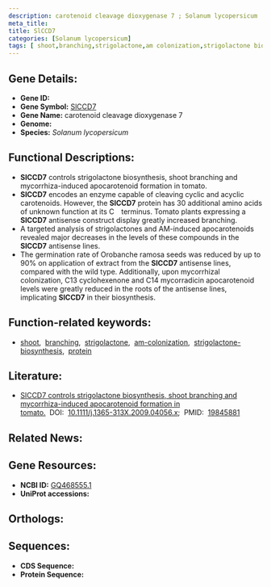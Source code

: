 ```yaml
---
description: carotenoid cleavage dioxygenase 7 ; Solanum lycopersicum
meta_title:
title: SlCCD7
categories: [Solanum lycopersicum]
tags: [ shoot,branching,strigolactone,am colonization,strigolactone biosynthesis,protein ]
---
```


## Gene Details:
- **Gene ID:** []()
- **Gene Symbol:** <u>SlCCD7</u>
- **Gene Name:** carotenoid cleavage dioxygenase 7
- **Genome:** []()
- **Species:** *Solanum lycopersicum*

## Functional Descriptions:
   - **SlCCD7** controls strigolactone biosynthesis, shoot branching and mycorrhiza-induced apocarotenoid formation in tomato.
   - **SlCCD7** encodes an enzyme capable of cleaving cyclic and acyclic carotenoids. However, the **SlCCD7** protein has 30 additional amino acids of unknown function at its C terminus. Tomato plants expressing a **SlCCD7** antisense construct display greatly increased branching. 
   - A targeted analysis of strigolactones and AM-induced apocarotenoids revealed major decreases in the levels of these compounds in the **SlCCD7** antisense lines.
   - The germination rate of Orobanche ramosa seeds was reduced by up to 90% on application of extract from the **SlCCD7** antisense lines, compared with the wild type. Additionally, upon mycorrhizal colonization, C13 cyclohexenone and C14 mycorradicin apocarotenoid levels were greatly reduced in the roots of the antisense lines, implicating **SlCCD7** in their biosynthesis.

## Function-related keywords:
   - [shoot](/tags/shoot/),&nbsp;&nbsp;[branching](/tags/branching/),&nbsp;&nbsp;[strigolactone](/tags/strigolactone/),&nbsp;&nbsp;[am-colonization](/tags/am-colonization/),&nbsp;&nbsp;[strigolactone-biosynthesis](/tags/strigolactone-biosynthesis/),&nbsp;&nbsp;[protein](/tags/protein/)

## Literature:
   - [SlCCD7 controls strigolactone biosynthesis, shoot branching and mycorrhiza-induced apocarotenoid formation in tomato.](https://doi.org/10.1111/j.1365-313X.2009.04056.x)&nbsp;&nbsp;DOI:&nbsp;&nbsp;[10.1111/j.1365-313X.2009.04056.x](https://doi.org/10.1111/j.1365-313X.2009.04056.x);&nbsp;&nbsp;PMID:&nbsp;&nbsp;[19845881](https://pubmed.ncbi.nlm.nih.gov/19845881/)

## Related News:

## Gene Resources:
- **NCBI ID:**  [GQ468555.1](https://www.ncbi.nlm.nih.gov/gene/?term=GQ468555.1)
- **UniProt accessions:**  [](https://www.uniprot.org/uniprotkb//entry)

## Orthologs:

## Sequences:
- **CDS Sequence:**
- **Protein Sequence:**
